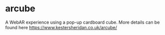 # arcube
A WebAR experience using a pop-up cardboard cube.
More details can be found here https://www.kestersheridan.co.uk/arcube/

